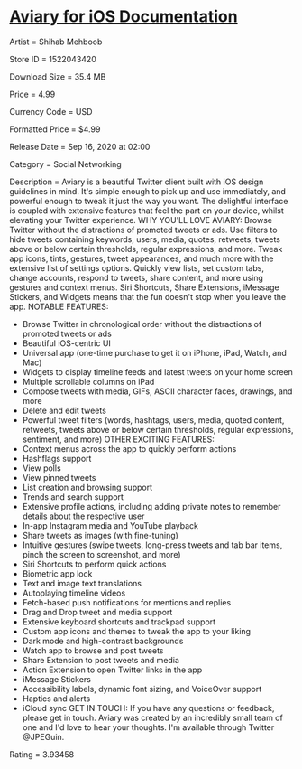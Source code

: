 # [Aviary for iOS Documentation](https://apps.apple.com/us/app/aviary/id1522043420)

Artist = Shihab Mehboob

Store ID = 1522043420

Download Size = 35.4 MB

Price = 4.99

Currency Code = USD

Formatted Price = $4.99

Release Date = Sep 16, 2020 at 02:00

Category = Social Networking

Description = Aviary is a beautiful Twitter client built with iOS design guidelines in mind. It's simple enough to pick up and use immediately, and powerful enough to tweak it just the way you want. The delightful interface is coupled with extensive features that feel the part on your device, whilst elevating your Twitter experience.
WHY YOU'LL LOVE AVIARY:
Browse Twitter without the distractions of promoted tweets or ads. Use filters to hide tweets containing keywords, users, media, quotes, retweets, tweets above or below certain thresholds, regular expressions, and more. Tweak app icons, tints, gestures, tweet appearances, and much more with the extensive list of settings options. 
Quickly view lists, set custom tabs, change accounts, respond to tweets, share content, and more using gestures and context menus. Siri Shortcuts, Share Extensions, iMessage Stickers, and Widgets means that the fun doesn't stop when you leave the app.
NOTABLE FEATURES:
- Browse Twitter in chronological order without the distractions of promoted tweets or ads
- Beautiful iOS-centric UI
- Universal app (one-time purchase to get it on iPhone, iPad, Watch, and Mac)
- Widgets to display timeline feeds and latest tweets on your home screen
- Multiple scrollable columns on iPad
- Compose tweets with media, GIFs, ASCII character faces, drawings, and more
- Delete and edit tweets
- Powerful tweet filters (words, hashtags, users, media, quoted content, retweets, tweets above or below certain thresholds, regular expressions, sentiment, and more)
OTHER EXCITING FEATURES:
- Context menus across the app to quickly perform actions
- Hashflags support
- View polls
- View pinned tweets
- List creation and browsing support
- Trends and search support
- Extensive profile actions, including adding private notes to remember details about the respective user
- In-app Instagram media and YouTube playback
- Share tweets as images (with fine-tuning)
- Intuitive gestures (swipe tweets, long-press tweets and tab bar items, pinch the screen to screenshot, and more)
- Siri Shortcuts to perform quick actions
- Biometric app lock
- Text and image text translations
- Autoplaying timeline videos
- Fetch-based push notifications for mentions and replies
- Drag and Drop tweet and media support
- Extensive keyboard shortcuts and trackpad support
- Custom app icons and themes to tweak the app to your liking
- Dark mode and high-contrast backgrounds
- Watch app to browse and post tweets
- Share Extension to post tweets and media
- Action Extension to open Twitter links in the app
- iMessage Stickers
- Accessibility labels, dynamic font sizing, and VoiceOver support
- Haptics and alerts
- iCloud sync
GET IN TOUCH:
If you have any questions or feedback, please get in touch. Aviary was created by an incredibly small team of one and I'd love to hear your thoughts. I'm available through Twitter @JPEGuin.

Rating = 3.93458